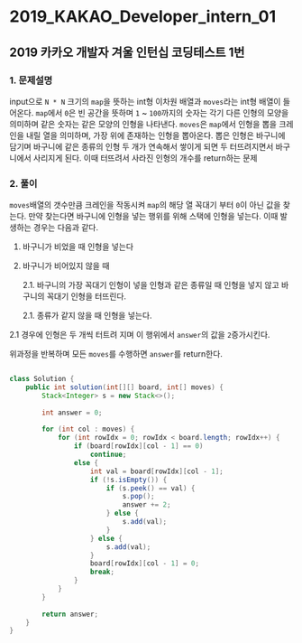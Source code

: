 # 2019_KAKAO_Developer_intern_01

## 2019 카카오 개발자 겨울 인턴십 코딩테스트 1번

### 1. 문제설명

input으로 `N * N` 크기의 `map`을 뜻하는 int형 이차원 배열과 `moves`라는 int형 배열이 들어온다. `map`에서 `0`은 빈 공간을 뜻하며 `1` ~ `100`까지의 숫자는 각기 다른 인형의 모양을 의미하며 같은 숫자는 같은 모양의 인형을 나타낸다. `moves`은 `map`에서 인형을 뽑을 크레인을 내릴 열을 의미하며, 가장 위에 존재하는 인형을 뽑아온다. 뽑은 인형은 바구니에 담기며 바구니에 같은 종류의 인형 두 개가 연속해서 쌓이게 되면 두 터뜨려지면서 바구니에서 사리지게 된다. 이때 터뜨려서 사라진 인형의 개수를 return하는 문제

### 2. 풀이

`moves`배열의 갯수만큼 크레인을 작동시켜 `map`의 해당 열 꼭대기 부터 `0`이 아닌 값을 찾는다. 만약 찾는다면 바구니에 인형을 넣는 행위를 위해 스택에 인형을 넣는다. 이때 발생하는 경우는 다음과 같다.

1.  바구니가 비었을 때
  인형을 넣는다
  
2.  바구니가 비어있지 않을 때

    2.1.  바구니의 가장 꼭대기 인형이 넣을 인형과 같은 종류일 때
      인형을 넣지 않고 바구니의 꼭대기 인형을 터뜨린다.

    2.1.  종류가 같지 않을 때
      인형을 넣는다.

2.1 경우에 인형은 두 개씩 터트려 지며 이 행위에서 `answer`의 값을 `2`증가시킨다.

위과정을 반복하며 모든 `moves`를 수행하면 `answer`를 return한다.

```java

class Solution {
    public int solution(int[][] board, int[] moves) {
    	Stack<Integer> s = new Stack<>();
    	
    	int answer = 0;
    	
    	for (int col : moves) {
    		for (int rowIdx = 0; rowIdx < board.length; rowIdx++) {
    			if (board[rowIdx][col - 1] == 0)
    				continue;
    			else {
    				int val = board[rowIdx][col - 1];
    				if (!s.isEmpty()) {
    					if (s.peek() == val) {
    						s.pop();
    						answer += 2;
    					} else {
    						s.add(val);
    					}
    				} else {
        				s.add(val);
    				}
    				board[rowIdx][col - 1] = 0;
    				break;
    			}
    		}
    	}
    	
        return answer;
    }
}

```
